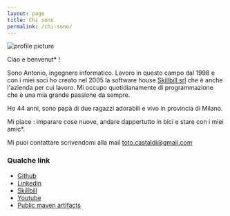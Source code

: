 ```yaml
---
layout: page
title: Chi sono
permalink: /chi-sono/
---
```


![profile picture](https://www.gravatar.com/avatar/587e0522608a1a02c9cabdfca6d9f729?rating=PG&size=200&default=wavatar)

Ciao e benvenut* !

Sono Antonio, ingegnere informatico. Lavoro in questo campo dal 1998 e con i miei soci ho creato nel 2005 la software house [Skillbill srl](http://www.skillbill.it) che è anche l'azienda per cui lavoro. Mi occupo quotidianamente di programmazione che è una mia grande passione da sempre.

Ho 44 anni, sono papà di due ragazzi adorabili e vivo in provincia di Milano.

Mi piace : imparare cose nuove, andare dappertutto in bici e stare con i miei amic*.

Mi puoi contattare scrivendomi alla mail [toto.castaldi@gmail.com](mailto:toto.castaldi@gmail.com)

### Qualche link

 - [Github](https://github.com/toto-castaldi)
 - [Linkedin](http://www.linkedin.com/in/antoniocastaldi)
 - [Skillbill](http://www.skillbill.it)
 - [Youtube](https://www.youtube.com/user/toto0castaldi)
 - [Public maven artifacts](https://search.maven.org/#search%7Cga%7C1%7Ccom.github.toto-castaldi)